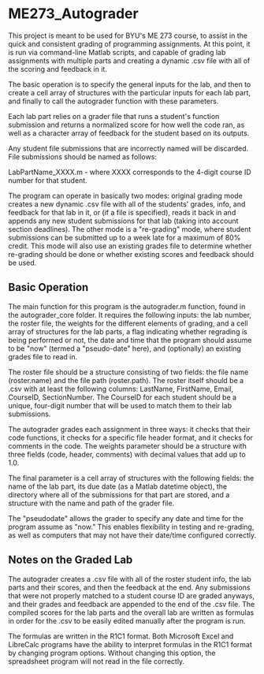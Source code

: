 # ME273_Autograder
This project is meant to be used for BYU's ME 273 course, to assist in the quick and consistent grading of programming assignments. At this point, it is run via command-line Matlab scripts, and capable of grading lab assignments with multiple parts and creating a dynamic .csv file with all of the scoring and feedback in it.

The basic operation is to specify the general inputs for the lab, and then to create a cell array of structures with the particular inputs for each lab part, and finally to call the autograder function with these parameters.

Each lab part relies on a grader file that runs a student's function submission and returns a normalized score for how well the code ran, as well as a character array of feedback for the student based on its outputs.

Any student file submissions that are incorrectly named will be discarded. File submissions should be named as follows:

LabPartName_XXXX.m - where XXXX corresponds to the 4-digit course ID number for that student.

The program can operate in basically two modes: original grading mode creates a new dynamic .csv file with all of the students' grades, info, and feedback for that lab in it, or (if a file is specified), reads it back in and appends any new student submissions for that lab (taking into account section deadlines). The other mode is a "re-grading" mode, where student submissions can be submitted up to a week late for a maximum of 80% credit. This mode will also use an existing grades file to determine whether re-grading should be done or whether existing scores and feedback should be used.

## Basic Operation
The main function for this program is the autograder.m function, found in the autograder_core folder. It requires the following inputs: the lab number, the roster file, the weights for the different elements of grading, and a cell array of structures for the lab parts, a flag indicating whether regrading is being performed or not, the date and time that the program should assume to be "now" (termed a "pseudo-date" here), and (optionally) an existing grades file to read in.

The roster file should be a structure consisting of two fields: the file name (roster.name) and the file path (roster.path). The roster itself should be a .csv with at least the following columns: LastName, FirstName, Email, CourseID, SectionNumber. The CourseID for each student should be a unique, four-digit number that will be used to match them to their lab submissions.

The autograder grades each assignment in three ways: it checks that their code functions, it checks for a specific file header format, and it checks for comments in the code. The weights parameter should be a structure with three fields (code, header, comments) with decimal values that add up to 1.0.

The final parameter is a cell array of structures with the following fields: the name of the lab part, its due date (as a Matlab datetime object), the directory where all of the submissions for that part are stored, and a structure with the name and path of the grader file.

The "pseudodate" allows the grader to specify any date and time for the program assume as "now." This enables flexibility in testing and re-grading, as well as computers that may not have their date/time configured correctly.

## Notes on the Graded Lab
The autograder creates a .csv file with all of the roster student info, the lab parts and their scores, and then the feedback at the end. Any submissions that were not properly matched to a student course ID are graded anyways, and their grades and feedback are appended to the end of the .csv file. The compiled scores for the lab parts and the overall lab are written as formulas in order for the .csv to be easily edited manually after the program is run.

The formulas are written in the R1C1 format. Both Microsoft Excel and LibreCalc programs have the ability to interpret formulas in the R1C1 format by changing program options. Without changing this option, the spreadsheet program will not read in the file correctly.
